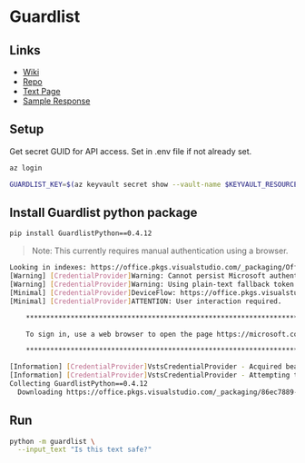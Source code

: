 # Guardlist

## Links

- [Wiki](https://microsoft.sharepoint-df.com/teams/UniversalGuardListWiki)
- [Repo](https://office.visualstudio.com/OC/_git/Guardlist?path=/README.md&_a=preview)
- [Text Page](https://hedwigtestserver.blob.core.windows.net/master/guardlistTestPage.html)
- [Sample Response](https://office.visualstudio.com/OC/_git/Guardlist?path=/README.md&_a=preview&anchor=metadata-usage)

## Setup

Get secret GUID for API access. Set in .env file if not already set.

```bash
az login

GUARDLIST_KEY=$(az keyvault secret show --vault-name $KEYVAULT_RESOURCE_NAME -n $GUARDLIST_SECRET_NAME --query "value" -o tsv)
```

## Install Guardlist python package

```bash
pip install GuardlistPython==0.4.12
```

> Note: This currently requires manual authentication using a browser.

```bash
Looking in indexes: https://office.pkgs.visualstudio.com/_packaging/Office/pypi/simple/
[Warning] [CredentialProvider]Warning: Cannot persist Microsoft authentication token cache securely!
[Warning] [CredentialProvider]Warning: Using plain-text fallback token cache
[Minimal] [CredentialProvider]DeviceFlow: https://office.pkgs.visualstudio.com/_packaging/Office/pypi/simple/
[Minimal] [CredentialProvider]ATTENTION: User interaction required.

    **********************************************************************

    To sign in, use a web browser to open the page https://microsoft.com/devicelogin and enter the code APTJ8RU67 to authenticate.

    **********************************************************************

[Information] [CredentialProvider]VstsCredentialProvider - Acquired bearer token using 'MSAL Device Code'
[Information] [CredentialProvider]VstsCredentialProvider - Attempting to exchange the bearer token for an Azure DevOps session token.
Collecting GuardlistPython==0.4.12
  Downloading https://office.pkgs.visualstudio.com/_packaging/86ec7889-a365-4cd1-90df-6e18cc2ea59f/pypi/download/guardlistpython/0.4.12/GuardlistPython-0.4.12-py3-none-any.whl (39.6 MB)
```

## Run

```bash
python -m guardlist \
  --input_text "Is this text safe?"
```
